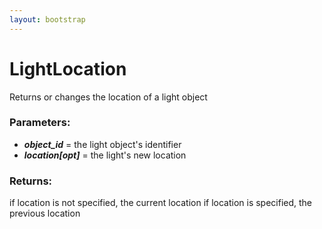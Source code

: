 ```yaml
---
layout: bootstrap
---
```


# LightLocation

Returns or changes the location of a light object
        

### Parameters:

- ***object_id*** = the light object's identifier
- ***location[opt]*** = the light's new location
        

### Returns:


if location is not specified, the current location
if location is specified, the previous location
        
